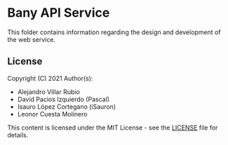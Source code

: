 # Bany API Service

This folder contains information regarding the design and development of the web service.

## License

Copyright (C) 2021
Author(s):

- Alejandro Villar Rubio
- David Pacios Izquierdo (Pascal)
- Isauro López Cortegano (iSauron)
- Leonor Cuesta Molinero

This content is licensed under the MIT License - see the [LICENSE](../LICENSE) file for details.
